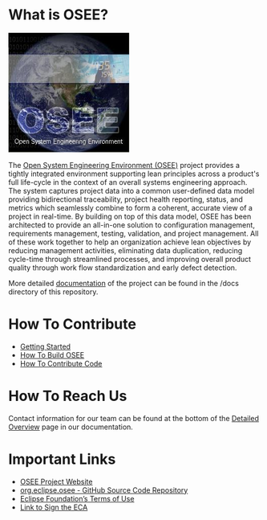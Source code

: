 # What is OSEE?
![osee.jpg](/docs/images/osee.jpg "osee.jpg")

The [Open System Engineering Environment (OSEE)](https://eclipse.dev/osee/) project provides a tightly
integrated environment supporting lean principles across a product's
full life-cycle in the context of an overall systems engineering
approach. The system captures project data into a common user-defined
data model providing bidirectional traceability, project health
reporting, status, and metrics which seamlessly combine to form a
coherent, accurate view of a project in real-time. By building on top of
this data model, OSEE has been architected to provide an all-in-one
solution to configuration management, requirements management, testing,
validation, and project management. All of these work together to help
an organization achieve lean objectives by reducing management
activities, eliminating data duplication, reducing cycle-time through
streamlined processes, and improving overall product quality through
work flow standardization and early defect detection.

More detailed [documentation](/docs/OSEE.md) of the project can be found in
the /docs directory of this repository.

# How To Contribute
- [Getting Started](/docs/OSEE/Users_Guide/Getting_Started.md)
- [How To Build OSEE](/docs/OSEE/Developers_Guide/How_To_Build_OSEE.md)
- [How To Contribute Code](/docs/OSEE/Developers_Guide/How_To_Contribute_Code.md)

# How To Reach Us
Contact information for our team can be found at the bottom of the [Detailed Overview](/docs/OSEE/Detailed_Overview.md)
page in our documentation.

# Important Links

- [OSEE Project Website](https://eclipse.dev/osee/)
- [org.eclipse.osee -  GitHub Source Code Repository](https://github.com/eclipse-osee/org.eclipse.osee)
- [Eclipse Foundation’s Terms of Use](https://www.eclipse.org/legal/termsofuse.php)
- [Link to Sign the ECA](https://www.eclipse.org/legal/ECA.php)
